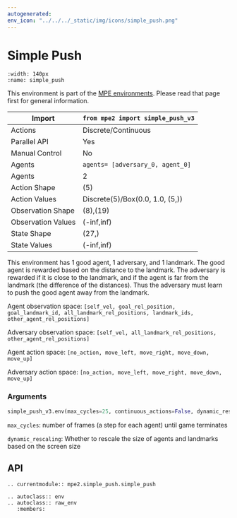 ```yaml
---
autogenerated:
env_icon: "../../../_static/img/icons/simple_push.png"
---
```


# Simple Push

```{figure} mpe2/mpe2_simple_push.gif
:width: 140px
:name: simple_push
```

This environment is part of the <a href='https://mpe2.farama.org/mpe2/'>MPE environments</a>. Please read that page first for general information.

| Import             |      `from mpe2 import simple_push_v3`      |
|--------------------|---------------------------------------------|
| Actions            | Discrete/Continuous                         |
| Parallel API       | Yes                                         |
| Manual Control     | No                                          |
| Agents             | `agents= [adversary_0, agent_0]`            |
| Agents             | 2                                           |
| Action Shape       | (5)                                         |
| Action Values      | Discrete(5)/Box(0.0, 1.0, (5,))             |
| Observation Shape  | (8),(19)                                    |
| Observation Values | (-inf,inf)                                  |
| State Shape        | (27,)                                       |
| State Values       | (-inf,inf)                                  |


This environment has 1 good agent, 1 adversary, and 1 landmark. The good agent is rewarded based on the distance to the landmark. The adversary is rewarded if it is close to the landmark, and if the agent is far from the landmark (the difference of the distances). Thus the adversary must learn to
push the good agent away from the landmark.

Agent observation space: `[self_vel, goal_rel_position, goal_landmark_id, all_landmark_rel_positions, landmark_ids, other_agent_rel_positions]`

Adversary observation space: `[self_vel, all_landmark_rel_positions, other_agent_rel_positions]`

Agent action space: `[no_action, move_left, move_right, move_down, move_up]`

Adversary action space: `[no_action, move_left, move_right, move_down, move_up]`

### Arguments

``` python
simple_push_v3.env(max_cycles=25, continuous_actions=False, dynamic_rescaling=False)
```



`max_cycles`:  number of frames (a step for each agent) until game terminates

`dynamic_rescaling`: Whether to rescale the size of agents and landmarks based on the screen size


## API
```{eval-rst}
.. currentmodule:: mpe2.simple_push.simple_push

.. autoclass:: env
.. autoclass:: raw_env
   :members:
```
